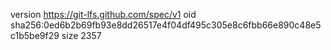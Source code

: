 version https://git-lfs.github.com/spec/v1
oid sha256:0ed6b2b69fb93e8dd26517e4f04df495c305e8c6fbb66e890c48e5c1b5be9f29
size 2357
